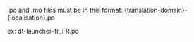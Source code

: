 .po and .mo files must be in this format:
{translation-domain}-{localisation}.po

ex:
dt-launcher-fr_FR.po
